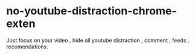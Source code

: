 # no-youtube-distraction-chrome-exten
Just focus on your video , hide all youtube distraction , comment , feeds , recomendations.  
